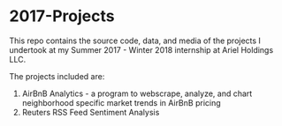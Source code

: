 # 2017-Projects
This repo contains the source code, data, and media of the projects I undertook at my Summer 2017 - Winter 2018
internship at Ariel Holdings LLC.

The projects included are:
1) AirBnB Analytics - a program to webscrape, analyze, and chart neighborhood specific market trends in AirBnB pricing
2) Reuters RSS Feed Sentiment Analysis
